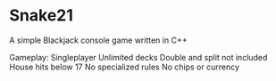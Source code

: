 Snake21
=======

A simple Blackjack console game written in C++

Gameplay:
  Singleplayer
  Unlimited decks
  Double and split not included
  House hits below 17
  No specialized rules
  No chips or currency